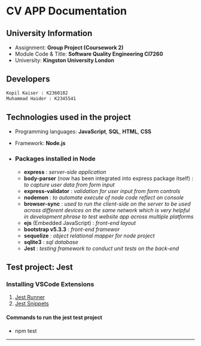 # CV APP Documentation

## University Information

- Assignment: **Group Project (Coursework 2)**
- Module Code & Title: **Software Quality Engineering CI7260**
- University: **Kingston University London**

## Developers

```txt
Kopil Kaiser : K2360182
Muhammad Haider : K2345541
```

## Technologies used in the project

- Programming languages: **JavaScript**, **SQL**, **HTML**, **CSS**
- Framework: **Node.js**

- ### Packages installed in Node

  - **express** : _server-side application_
  - **body-parser** (now has been integrated into express package itself) : _to capture user data from form input_ 
  - **express-validator** : _validation for user input from form controls_
  - **nodemon** : _to automate execute of node code reflect on console_
  - **browser-sync** : _used to run the client-side on the server to be used across different devices on the same network which is very helpful in development phrase to test website app across multiple platforms_
  - **ejs** (Embedded JavaScript) : _front-end layout_
  - **bootstrap v5.3.3** : _front-end framewor_
  - **sequelize** : _object relational mapper for node project_
  - **sqlite3** : _sql database_
  - **Jest** : _testing framework to conduct unit tests on the back-end_

## Test project: Jest

### Installing VSCode Extensions

1. [Jest Runner](https://marketplace.visualstudio.com/items?itemName=firsttris.vscode-jest-runner)
1. [Jest Snippets](https://marketplace.visualstudio.com/items?itemName=andys8.jest-snippets)

#### Commands to run the jest test project

- npm test

---
